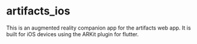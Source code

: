# artifacts_ios

This is an augmented reality companion app for the artifacts web app.
It is built for iOS devices using the ARKit plugin for flutter. 
